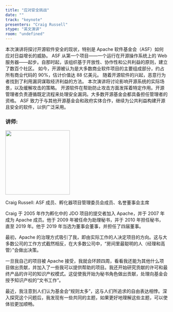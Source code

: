 ```yaml
---
title: "应对安全挑战"
date: ""
track: "keynote"
presenters: "Craig Russell"
stype: "英文演讲"
room: "undefined"
---
```


本次演讲将探讨开源软件安全的现状，特别是 Apache 软件基金会（ASF）如何应对日益增长的威胁。
ASF 从第一个项目——一个运行在开源操作系统上的 Web 服务器——起步。自那时起，该组织基于开放性、协作性和公共利益的原则，建立了数百个社区。
如今，开源被认为是大多数商业软件项目的主要组成部分，约占所有商业代码的 90%，估计价值达 88 亿美元。
随着开源软件的兴起，恶意行为者找到了利用漏洞谋取经济利益的方法。
本次演讲将讨论影响开源系统的实际场景，以及缓解攻击的策略。
开源软件在帮助防止攻击方面发挥着特定作用。开源管理者负责遵循既定流程来处理安全漏洞。大多数开源基金会都具备担任管理者的资格。
ASF 致力于与其他开源基金会和政府实体合作，继续为公共利益构建开源且安全的软件，以供广泛采用。

### 讲师:

<img src="https://sessionize.com/image/3194-400o400o1-94Sk7eKXZREt1kbzW2diBZ.jpg" width="200" /><br/>

Craig Russell: ASF 成员、孵化器项目管理委员会成员、名誉董事会主席

Craig 于 2005 年作为孵化中的 JDO 项目的提交者加入 Apache，并于 2007 年成为 Apache 成员。他于 2009 年被任命为助理秘书，并于 2010 年担任秘书，直至 2019 年。他于 2019 年当选为董事会董事，并担任了四届董事。

最初，Apache 的治理方式吸引了我，即由实际工作的人决定项目的方向。这与大多数公司的工作方式截然相反，在大多数公司中，“房间里最聪明的人（经理和高管）”会做出决策。

一旦我自己的项目被 Apache 接受，我就会环顾四周，看看我还能为其他什么项目做出贡献，并加入了一些我可以提供帮助的项目。我还开始研究贡献的许可和最终产品的许可的知识产权模式。这促使我开始为秘书角色做出贡献，处理向基金会授予知识产权的“文书工作”。

最近，我注意到人们认为基金会“规则太多”，这与人们所追求的自由表达相悖。深入探究这个问题后，我发现有一些共同的主题，如果更好地理解这些主题，可以使体验更加顺畅。